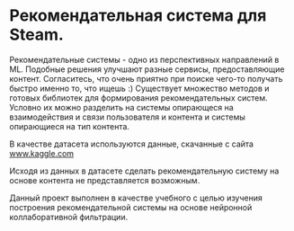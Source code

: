 # Рекомендательная система для Steam.

Рекомендательные системы - одно из перспективных направлений в ML. Подобные решения улучшают разные сервисы, предоставляющие контент. Согласитесь, что очень приятно при поиске чего-то получать быстро именно то, что ищешь :)
Существует множество методов и готовых библиотек для формирования рекомендательных систем. Условно их можно разделить на системы опирающеся на взаимодействия и связи пользователя и контента и системы опирающиеся на тип контента. 

В качестве датасета используются данные, скачанные с сайта www.kaggle.com

Исходя из данных в датасете сделать рекомендательную систему на основе контента не представляется возможным. 

Данный проект выполнен в качестве учебного с целью изучения построения рекомендательной системы на основе нейронной коллаборативной фильтрации.


